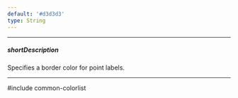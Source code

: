 ```yaml
---
default: '#d3d3d3'
type: String
---
```

---
##### shortDescription
Specifies a border color for point labels.

---
#include common-colorlist
